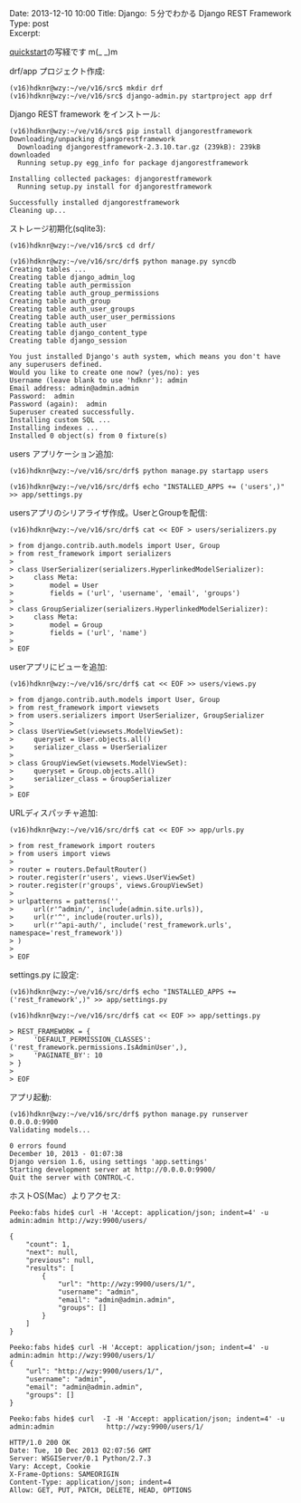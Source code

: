 Date: 2013-12-10  10:00
Title: Django: ５分でわかる Django REST Framework 
Type: post  
Excerpt:   

[quickstart](http://django-rest-framework.org/tutorial/quickstart)の写経です m(_ _)m

drf/app プロジェクト作成:

    (v16)hdknr@wzy:~/ve/v16/src$ mkdir drf
    (v16)hdknr@wzy:~/ve/v16/src$ django-admin.py startproject app drf

Django REST framework をインストール:

    (v16)hdknr@wzy:~/ve/v16/src$ pip install djangorestframework
    Downloading/unpacking djangorestframework
      Downloading djangorestframework-2.3.10.tar.gz (239kB): 239kB downloaded
      Running setup.py egg_info for package djangorestframework
        
    Installing collected packages: djangorestframework
      Running setup.py install for djangorestframework
        
    Successfully installed djangorestframework
    Cleaning up...

ストレージ初期化(sqlite3):

    (v16)hdknr@wzy:~/ve/v16/src$ cd drf/
    
    (v16)hdknr@wzy:~/ve/v16/src/drf$ python manage.py syncdb
    Creating tables ...
    Creating table django_admin_log
    Creating table auth_permission
    Creating table auth_group_permissions
    Creating table auth_group
    Creating table auth_user_groups
    Creating table auth_user_user_permissions
    Creating table auth_user
    Creating table django_content_type
    Creating table django_session
    
    You just installed Django's auth system, which means you don't have any superusers defined.
    Would you like to create one now? (yes/no): yes
    Username (leave blank to use 'hdknr'): admin
    Email address: admin@admin.admin
    Password:  admin
    Password (again):  admin
    Superuser created successfully.
    Installing custom SQL ...
    Installing indexes ...
    Installed 0 object(s) from 0 fixture(s)

users アプリケーション追加:

    (v16)hdknr@wzy:~/ve/v16/src/drf$ python manage.py startapp users
    
    (v16)hdknr@wzy:~/ve/v16/src/drf$ echo "INSTALLED_APPS += ('users',)" >> app/settings.py

usersアプリのシリアライザ作成。UserとGroupを配信:

    (v16)hdknr@wzy:~/ve/v16/src/drf$ cat << EOF > users/serializers.py

    > from django.contrib.auth.models import User, Group
    > from rest_framework import serializers
    > 
    > class UserSerializer(serializers.HyperlinkedModelSerializer):
    >     class Meta:
    >         model = User
    >         fields = ('url', 'username', 'email', 'groups')
    > 
    > class GroupSerializer(serializers.HyperlinkedModelSerializer):
    >     class Meta:
    >         model = Group
    >         fields = ('url', 'name')
    > 
    > EOF

userアプリにビューを追加:

    (v16)hdknr@wzy:~/ve/v16/src/drf$ cat << EOF >> users/views.py 

    > from django.contrib.auth.models import User, Group
    > from rest_framework import viewsets
    > from users.serializers import UserSerializer, GroupSerializer
    > 
    > class UserViewSet(viewsets.ModelViewSet):
    >     queryset = User.objects.all()
    >     serializer_class = UserSerializer
    > 
    > class GroupViewSet(viewsets.ModelViewSet):
    >     queryset = Group.objects.all()
    >     serializer_class = GroupSerializer
    > 
    > EOF
    
URLディスパッチャ追加:

    (v16)hdknr@wzy:~/ve/v16/src/drf$ cat << EOF >> app/urls.py 

    > from rest_framework import routers
    > from users import views
    > 
    > router = routers.DefaultRouter()
    > router.register(r'users', views.UserViewSet)
    > router.register(r'groups', views.GroupViewSet)
    > 
    > urlpatterns = patterns('',
    >     url(r'^admin/', include(admin.site.urls)),
    >     url(r'^', include(router.urls)),
    >     url(r'^api-auth/', include('rest_framework.urls', namespace='rest_framework'))
    > )
    > 
    > EOF

settings.py に設定:

    (v16)hdknr@wzy:~/ve/v16/src/drf$ echo "INSTALLED_APPS += ('rest_framework',)" >> app/settings.py

    (v16)hdknr@wzy:~/ve/v16/src/drf$ cat << EOF >> app/settings.py

    > REST_FRAMEWORK = {
    >     'DEFAULT_PERMISSION_CLASSES': ('rest_framework.permissions.IsAdminUser',),
    >     'PAGINATE_BY': 10
    > }
    > 
    > EOF

アプリ起動:

    (v16)hdknr@wzy:~/ve/v16/src/drf$ python manage.py runserver 0.0.0.0:9900
    Validating models...
    
    0 errors found
    December 10, 2013 - 01:07:38
    Django version 1.6, using settings 'app.settings'
    Starting development server at http://0.0.0.0:9900/
    Quit the server with CONTROL-C.


ホストOS(Mac）よりアクセス:

    Peeko:fabs hide$ curl -H 'Accept: application/json; indent=4' -u admin:admin http://wzy:9900/users/ 

    {
        "count": 1, 
        "next": null, 
        "previous": null, 
        "results": [
            {
                "url": "http://wzy:9900/users/1/", 
                "username": "admin", 
                "email": "admin@admin.admin", 
                "groups": []
            }
        ]
    }
    
    Peeko:fabs hide$ curl -H 'Accept: application/json; indent=4' -u admin:admin http://wzy:9900/users/1/
    {
        "url": "http://wzy:9900/users/1/", 
        "username": "admin", 
        "email": "admin@admin.admin", 
        "groups": []
    }
    
    Peeko:fabs hide$ curl  -I -H 'Accept: application/json; indent=4' -u admin:admin             http://wzy:9900/users/1/

    HTTP/1.0 200 OK
    Date: Tue, 10 Dec 2013 02:07:56 GMT
    Server: WSGIServer/0.1 Python/2.7.3
    Vary: Accept, Cookie
    X-Frame-Options: SAMEORIGIN
    Content-Type: application/json; indent=4
    Allow: GET, PUT, PATCH, DELETE, HEAD, OPTIONS